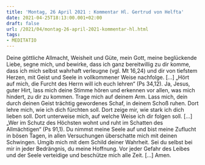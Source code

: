 ```yaml
---
title: 'Montag, 26 April 2021 : Kommentar Hl. Gertrud von Helfta'
date: 2021-04-25T18:13:00.001+02:00
draft: false
url: /2021/04/montag-26-april-2021-kommentar-hl.html
tags: 
- MEDITATIO
---
```


Deine göttliche Allmacht, Weisheit und Güte, mein Gott, meine beglückende Liebe, segne mich, und bewirke, dass ich ganz bereitwillig zu dir komme, dass ich mich selbst wahrhaft verleugne (vgl. Mt 16,24) und dir von tiefstem Herzen, mit Geist und Seele in vollkommener Weise nachfolge. \[…\] „Hört auf mich, die Furcht des Herrn will ich euch lehren“ (Ps 34,12). Ja, Jesus, guter Hirt, lass mich deine Stimme hören und erkennen vor allen, was mich hindert, zu dir zu kommen. Trage mich auf deinem Arm. Lass mich, dein durch deinen Geist trächtig gewordenes Schaf, in deinem Schoß ruhen. Dort lehre mich, wie ich dich fürchten soll. Dort zeige mir, wie stark ich dich lieben soll. Dort unterweise mich, auf welche Weise ich dir folgen soll. \[…\] „Wer im Schutz des Höchsten wohnt und ruht im Schatten des Allmächtigen“ (Ps 91,1). Du nimmst meine Seele auf und bist meine Zuflucht in bösen Tagen, in allen Versuchungen überschatte mich mit deinen Schwingen. Umgib mich mit dem Schild deiner Wahrheit. Sei du selbst bei mir in jeder Bedrängnis, du meine Hoffnung. Vor jeder Gefahr des Leibes und der Seele verteidige und beschütze mich alle Zeit. \[…\] Amen.
